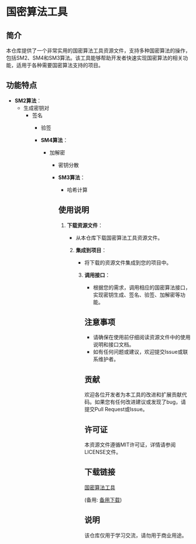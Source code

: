 # 国密算法工具

## 简介

本仓库提供了一个非常实用的国密算法工具资源文件，支持多种国密算法的操作，包括SM2、SM4和SM3算法。该工具能够帮助开发者快速实现国密算法的相关功能，适用于各种需要国密算法支持的项目。

## 功能特点

- **SM2算法**：
  - 生成密钥对
    - 签名
      - 验签

      - **SM4算法**：
        - 加解密
          - 密钥分散

          - **SM3算法**：
            - 哈希计算

            ## 使用说明

            1. **下载资源文件**：
               - 从本仓库下载国密算法工具资源文件。

               2. **集成到项目**：
                  - 将下载的资源文件集成到您的项目中。

                  3. **调用接口**：
                     - 根据您的需求，调用相应的国密算法接口，实现密钥生成、签名、验签、加解密等功能。

                     ## 注意事项

                     - 请确保在使用前仔细阅读资源文件中的使用说明和接口文档。
                     - 如有任何问题或建议，欢迎提交Issue或联系维护者。

                     ## 贡献

                     欢迎各位开发者为本工具的改进和扩展贡献代码。如果您有任何改进建议或发现了bug，请提交Pull Request或Issue。

                     ## 许可证

                     本资源文件遵循MIT许可证，详情请参阅LICENSE文件。

                     ## 下载链接
                     [国密算法工具](https://pan.quark.cn/s/86f543d76a50) 

                     (备用: [备用下载](https://pan.baidu.com/s/1YOlUd3m3BJlNjc0u-fEQ4A?pwd=1234))

                     ## 说明

                     该仓库仅用于学习交流，请勿用于商业用途。
